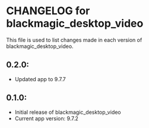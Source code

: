 # CHANGELOG for blackmagic_desktop_video

This file is used to list changes made in each version of blackmagic_desktop_video.

## 0.2.0:

* Updated app to 9.7.7

## 0.1.0:

* Initial release of blackmagic_desktop_video
* Current app version: 9.7.2